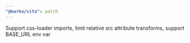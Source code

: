 ```yaml
---
"@marko/vite": patch
---
```


Support css-loader imports, limit relative src attribute transforms, support BASE_URL env var
